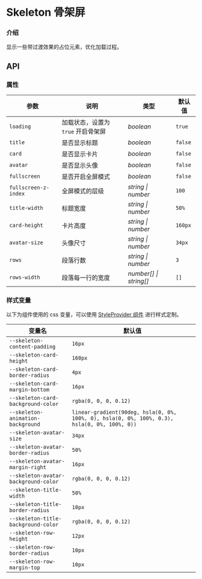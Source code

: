 # Skeleton 骨架屏

### 介绍

显示一些带过渡效果的占位元素，优化加载过程。

<code src="./demo/index.tsx"></code>

## API

### 属性

| 参数                 | 说明                               | 类型                   | 默认值  |
| -------------------- | ---------------------------------- | ---------------------- | ------- |
| `loading`            | 加载状态，设置为 `true` 开启骨架屏 | _boolean_              | `true`  |
| `title`              | 是否显示标题                       | _boolean_              | `false` |
| `card`               | 是否显示卡片                       | _boolean_              | `false` |
| `avatar`             | 是否显示头像                       | _boolean_              | `false` |
| `fullscreen`         | 是否开启全屏模式                   | _boolean_              | `false` |
| `fullscreen-z-index` | 全屏模式的层级                     | _string \| number_     | `100`   |
| `title-width`        | 标题宽度                           | _string \| number_     | `50%`   |
| `card-height`        | 卡片高度                           | _string \| number_     | `160px` |
| `avatar-size`        | 头像尺寸                           | _string \| number_     | `34px`  |
| `rows`               | 段落行数                           | _string \| number_     | `3`     |
| `rows-width`         | 段落每一行的宽度                   | _number[] \| string[]_ | `[]`    |

### 样式变量

以下为组件使用的 css 变量，可以使用 [StyleProvider 组件](#/zh-CN/style-provider) 进行样式定制。

| 变量名                               | 默认值                                                                                       |
| ------------------------------------ | -------------------------------------------------------------------------------------------- |
| `--skeleton-content-padding`         | `16px`                                                                                       |
| `--skeleton-card-height`             | `160px`                                                                                      |
| `--skeleton-card-border-radius`      | `4px`                                                                                        |
| `--skeleton-card-margin-bottom`      | `16px`                                                                                       |
| `--skeleton-card-background-color`   | `rgba(0, 0, 0, 0.12)`                                                                        |
| `--skeleton-animation-background`    | `linear-gradient(90deg, hsla(0, 0%, 100%, 0), hsla(0, 0%, 100%, 0.3), hsla(0, 0%, 100%, 0))` |
| `--skeleton-avatar-size`             | `34px`                                                                                       |
| `--skeleton-avatar-border-radius`    | `50%`                                                                                        |
| `--skeleton-avatar-margin-right`     | `16px`                                                                                       |
| `--skeleton-avatar-background-color` | `rgba(0, 0, 0, 0.12)`                                                                        |
| `--skeleton-title-width`             | `50%`                                                                                        |
| `--skeleton-title-border-radius`     | `10px`                                                                                       |
| `--skeleton-title-background-color`  | `rgba(0, 0, 0, 0.12)`                                                                        |
| `--skeleton-row-height`              | `12px`                                                                                       |
| `--skeleton-row-border-radius`       | `10px`                                                                                       |
| `--skeleton-row-margin-top`          | `10px`                                                                                       |
